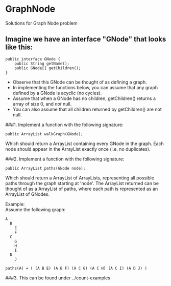 GraphNode
=========

Solutions for Graph Node problem

## Imagine we have an interface "GNode" that looks like this:

``` 
public interface GNode {
    public String getName();
    public GNode[] getChildren();
}
```
* Observe that this GNode can be thought of as defining a graph.
* In implementing the functions below, you can assume that any
  graph defined by a GNode is acyclic (no cycles).
* Assume that when a GNode has no children, getChildren() returns
  a array of size 0, and *not* null.
* You can also assume that all children returned by getChildren()
  are not null.  


###1. Implement a function with the following signature:
```
public ArrayList walkGraph(GNode);
```
 
Which should return a ArrayList containing every GNode in the graph.
Each node should appear in the ArrayList exactly once
(i.e. no duplicates).  


###2. Implement a function with the following signature:
``` 
public ArrayList paths(GNode node);
```

Which should return a ArrayList of ArrayLists, representing all
possible paths through the graph starting at 'node'. The ArrayList
returned can be thought of as a ArrayList of paths, where each path
is represented as an ArrayList of GNodes.  

Example:  
   Assume the following graph:
``` 
A
  B
    E
    F
  C
    G
    H
    I
  D
    J
``` 
```
paths(A) = ( (A B E) (A B F) (A C G) (A C H) (A C I) (A D J) )
```

###3. This can be found under ../count-examples
 
